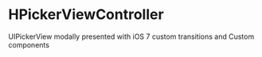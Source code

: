 # HPickerViewController
UIPickerView modally presented with iOS 7 custom transitions and Custom components
